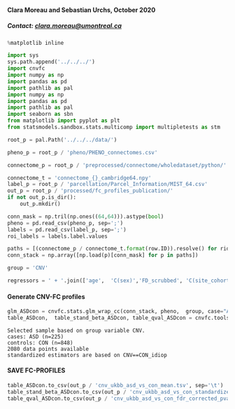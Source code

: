 #### Clara Moreau and Sebastian Urchs, October 2020
##### Contact: clara.moreau@umontreal.ca 


```python
%matplotlib inline
```


```python
import sys
sys.path.append('../../../')
import cnvfc
import numpy as np
import pandas as pd
import pathlib as pal
import numpy as np
import pandas as pd
import pathlib as pal
import seaborn as sbn
from matplotlib import pyplot as plt
from statsmodels.sandbox.stats.multicomp import multipletests as stm
```


```python
root_p = pal.Path('../../../data/')

pheno_p = root_p / 'pheno/PHENO_connectomes.csv'

connectome_p = root_p / 'preprocessed/connectome/wholedataset/python/'

connectome_t = 'connectome_{}_cambridge64.npy'
label_p = root_p / 'parcellation/Parcel_Information/MIST_64.csv'
out_p = root_p / 'processed/fc_profiles_publication/'
if not out_p.is_dir():
    out_p.mkdir()
```


```python
conn_mask = np.tril(np.ones((64,64))).astype(bool)
pheno = pd.read_csv(pheno_p, sep=';')
labels = pd.read_csv(label_p, sep=';')
roi_labels = labels.label.values
```



```python
paths = [(connectome_p / connectome_t.format(row.ID)).resolve() for rid, row in pheno.iterrows()]
conn_stack = np.array([np.load(p)[conn_mask] for p in paths])

group = 'CNV'

regressors = ' + '.join(['age',  'C(sex)','FD_scrubbed', 'C(site_cohort)', 'mean']) 
```

#### Generate CNV-FC profiles

```python
glm_ASDcon = cnvfc.stats.glm_wrap_cc(conn_stack, pheno,  group, case="ASD", control="CON_idiop", regressors=regressors, report=True)
table_ASDcon,  table_stand_beta_ASDcon, table_qval_ASDcon = cnvfc.tools.summarize_glm(glm_ASDcon,conn_mask,roi_labels)
```

    Selected sample based on group variable CNV.
    cases: ASD (n=225)
    controls: CON (n=848)
    2080 data points available
    standardized estimators are based on CNV==CON_idiop



#### SAVE FC-PROFILES

```python
table_ASDcon.to_csv(out_p / 'cnv_ukbb_asd_vs_con_mean.tsv', sep='\t')
table_stand_beta_ASDcon.to_csv(out_p / 'cnv_ukbb_asd_vs_con_standardized_betas_mean.tsv', sep='\t')
table_qval_ASDcon.to_csv(out_p / 'cnv_ukbb_asd_vs_con_fdr_corrected_pvalues_mean.tsv', sep='\t')

```
